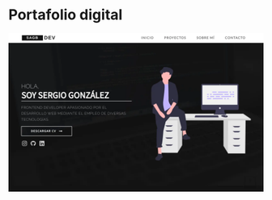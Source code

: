 # Portafolio digital
![img](https://raw.githubusercontent.com/Sergio9815/my-portfolio/master/preview.webp)
